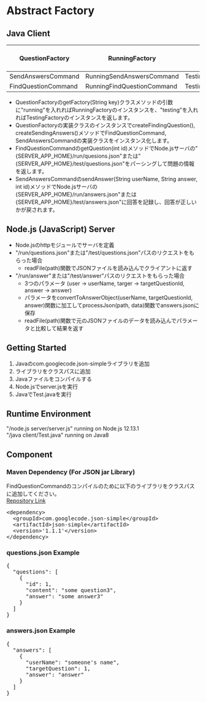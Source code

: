 # Abstract Factory
## Java Client
| QuestionFactory | RunningFactory | TestingFactory | Total 11 Java Classes |
| --------------- | -------------- | -------------- | ------------------- |
| SendAnswersCommand | RunningSendAnswersCommand | TestingSendAnswerCommand | (Test.java) |
| FindQuestionCommand | RunningFindQuestionCommand | TestingFindQuestionCommand | (Question) |


* QuestionFactoryのgetFactory(String key)クラスメソッドの引数に"running"を入れればRunningFactoryのインスタンスを、"testing"を入れればTestingFactoryのインスタンスを返します。         
* QuestionFactoryの実装クラスのインスタンスでcreateFindingQuestion(), createSendingAnswers()メソッドでFindQuestionCommand, SendAnswersCommandの実装クラスをインスタンス化します。       
* FindQuestionCommandのgetQuestion(int id)メソッドでNode.jsサーバの"{SERVER_APP_HOME}/run/quesions.json"または"{SERVER_APP_HOME}/test/questions.json"をパーシングして問題の情報を返します。         
* SendAnswersCommandのsendAnswer(String userName, String answer, int id)メソッドでNode.jsサーバの{SERVER_APP_HOME}/run/answers.json"または{SERVER_APP_HOME}/test/answers.json"に回答を記録し、回答が正しいかが戻されます。

## Node.js (JavaScript) Server
* Node.jsのhttpモジュールでサーバを定義
* "/run/questions.json"または"/test/questions.json"パスのリクエストをもらった場合
  * readFile(path)関数でJSONファイルを読み込んでクライアントに返す
* "/run/answer"または"/test/answer"パスのリクエストをもらった場合
  * 3つのパラメータ (user -> userName, targer -> targetQuestionId, answer -> answer)
  * パラメータをconvertToAnswerObject(userName, targetQuestionId, answer)関数に加工してprocessJson(path, data)関数でanswers.jsonに保存
  * readFile(path)関数で元のJSONファイルのデータを読み込んでパラメータと比較して結果を返す

## Getting Started
1. Javaのcom.googlecode.json-simpleライブラリを追加
2. ライブラリをクラスパスに追加
3. Javaファイルをコンパイルする
4. Node.jsでserver.jsを実行
5. JavaでTest.javaを実行

## Runtime Environment
"/node.js server/server.js" running on Node.js 12.13.1        
"/java client/Test.java" running on Java8

## Component

### Maven Dependency (For JSON jar Library)
FindQuestionCommandのコンパイルのために以下のライブラリをクラスパスに追加してください。      
[Repository Link](https://mvnrepository.com/artifact/com.googlecode.json-simple/json-simple/1.1.1)
<pre>
&ltdependency&gt    
  &ltgroupId&gtcom.googlecode.json-simple&lt/groupId&gt    
  &ltartifactId&gtjson-simple&lt/artifactId&gt
  &ltversion>'1.1.1'&lt/version&gt   
&lt/dependency>
</pre>


### questions.json Example
<pre>
{    
  "questions": [    
    {    
      "id": 1,    
      "content": "some question3",    
      "answer": "some answer3"    
    }    
  ]    
}    
</pre>

### answers.json Example
<pre>
{
  "answers": [
    {
      "userName": "someone's name",
      "targetQuestion": 1,
      "answer": "answer"
    }
  ]
}
</pre>
